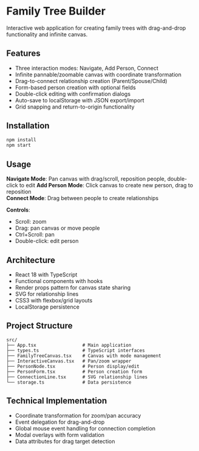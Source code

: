 # Family Tree Builder

Interactive web application for creating family trees with drag-and-drop functionality and infinite canvas.

## Features

- Three interaction modes: Navigate, Add Person, Connect
- Infinite pannable/zoomable canvas with coordinate transformation
- Drag-to-connect relationship creation (Parent/Spouse/Child)
- Form-based person creation with optional fields
- Double-click editing with confirmation dialogs
- Auto-save to localStorage with JSON export/import
- Grid snapping and return-to-origin functionality

## Installation

```bash
npm install
npm start
```

## Usage

**Navigate Mode**: Pan canvas with drag/scroll, reposition people, double-click to edit
**Add Person Mode**: Click canvas to create new person, drag to reposition  
**Connect Mode**: Drag between people to create relationships

**Controls**: 
- Scroll: zoom
- Drag: pan canvas or move people
- Ctrl+Scroll: pan
- Double-click: edit person

## Architecture

- React 18 with TypeScript
- Functional components with hooks
- Render props pattern for canvas state sharing
- SVG for relationship lines
- CSS3 with flexbox/grid layouts
- LocalStorage persistence

## Project Structure

```
src/
├── App.tsx                 # Main application
├── types.ts                # TypeScript interfaces
├── FamilyTreeCanvas.tsx    # Canvas with mode management
├── InteractiveCanvas.tsx   # Pan/zoom wrapper
├── PersonNode.tsx          # Person display/edit
├── PersonForm.tsx          # Person creation form
├── ConnectionLine.tsx      # SVG relationship lines
└── storage.ts              # Data persistence
```

## Technical Implementation

- Coordinate transformation for zoom/pan accuracy
- Event delegation for drag-and-drop
- Global mouse event handling for connection completion
- Modal overlays with form validation
- Data attributes for drag target detection